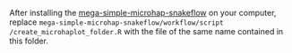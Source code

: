 After installing the [mega-simple-microhap-snakeflow](https://github.com/eriqande/mega-simple-microhap-snakeflow) on your computer, replace `mega-simple-microhap-snakeflow/workflow/script
/create_microhaplot_folder.R` with the file of the same name contained in this folder.
